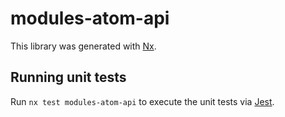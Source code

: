 # modules-atom-api

This library was generated with [Nx](https://nx.dev).

## Running unit tests

Run `nx test modules-atom-api` to execute the unit tests via [Jest](https://jestjs.io).
